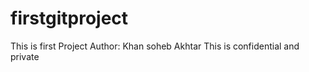 # firstgitproject

This is first Project
Author: Khan soheb Akhtar
This is confidential and private
